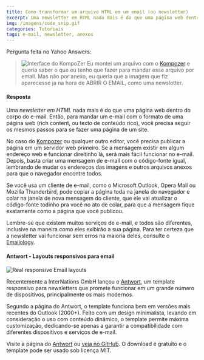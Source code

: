 ```yaml
---
title: Como transformar um arquivo HTML em um email (ou newsletter)
excerpt: Uma newsletter em HTML nada mais é do que uma página web dentro do corpo do e-mail. Então, para mandar um e-mail com o formato de uma página web (rich content, ou texto de conteúdo rico), você precisa seguir os mesmos passos para se fazer uma página de um
img: /imagens/code_snip.gif
categories: Tutoriais
tags: e-mail, newsletter, anexos
---
```


Pergunta feita no Yahoo Answers:

<blockquote>
<img src="/imagens/screenshot_homepage_KompoZer.png" class="alinhado direita" alt="Interface do KompoZer" />
Eu montei um arquivo com o <a href="http://www.kompozer.net/" target="_blank" title="Ambiente de autoria para web">Kompozer</a> e queria saber o que eu tenho que fazer para mandar esse arquivo por email. Mas não por anexo, eu queria que a imagem que fiz aparecesse ja na hora de ABRIR O EMAIL, como uma newsletter.
</blockquote>

#### Resposta

Uma *newsletter em HTML* nada mais é do que uma página web dentro do corpo do e-mail. Então, para mandar um e-mail com o formato de uma página web (rich content, ou texto de conteúdo rico), você precisa seguir os mesmos passos para se fazer uma página de um site.

No caso do <a href="http://www.kompozer.net/" target="_blank" title="Ambiente de autoria para web">Kompozer</a> ou qualquer outro editor, você precisa publicar a página em um servidor web primeiro. Se a mensagem existir em algum endereço web e funcionar direitinho lá, será mais fácil funcionar no e-mail. Depois, basta criar uma mensagem de e-mail com o código-fonte igual, lembrando de mudar os endereços das imagens e outros arquivos anexos para que o navegador encontre todos.

Se você usa um cliente de e-mail, como o Microsoft Outlook, Opera Mail ou Mozilla Thunderbird, pode copiar a página toda na janela do navegador e colar na janela de nova mensagem do cliente, que ele vai atualizar o código-fonte todinho pra você no ato de colar, para que a mensagem fique exatamente como a página que você publicou.

Lembre-se que existem muitos serviços de e-mail, e todos são diferentes, inclusive na maneira como eles exibirão a sua página. Para ter certeza que a newsletter vai funcionar sem erros na maioria deles, consulte o <a href="http://www.emailology.org/" target="_blank" title="Emailology - a ciência da boa exibição na caixa de entrada">Emailology</a>.

#### Antwort - Layouts responsivos para email

<img src="http://internations.github.com/antwort/images/responsive-graphic.png" border="0" alt="Real responsive Email layouts">

Recentemente a InterNations GmbH lançou o <a href="http://internations.github.com/antwort/" title="Antwort | Responsive Layouts for Email" target="_blank">Antwort</a>, um template responsivo para newsletters que promete funcionar em um grande número de dispositivos, principalmente os mais modernos.

Segundo a página do Antwort, o template funciona bem em versões mais recentes do Outlook (2000+). Feito com um design minimalista, levando em consideração o uso com conteúdo dinâmico, o template permite máxima customização, dedicando-se apenas a garantir a compatibilidade com diferentes dispositivos e serviços de e-mail.

Visite a página do <a href="http://internations.github.com/antwort/" title="Antwort | Responsive Layouts for Email" target="_blank">Antwort</a> ou <a href="https://github.com/internations/antwort" title="InterNations/antwort · GitHub" target="_blank">veja no GitHub</a>. O download é gratuito e o template pode ser usado sob licença MIT.